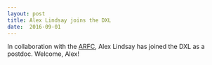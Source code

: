 ```yaml
---
layout: post
title: Alex Lindsay joins the DXL
date:  2016-09-01
---
```


In collaboration with the <a href="http://arfc.github.io/">ARFC</a>, Alex Lindsay has joined the DXL as a postdoc.  Welcome, Alex!
